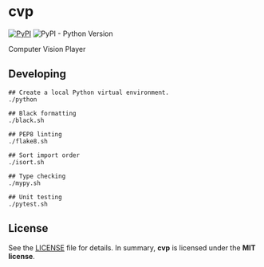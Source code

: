 # cvp

[![PyPI](https://img.shields.io/pypi/v/cvp?style=flat-square)](https://pypi.org/project/cvp/)
![PyPI - Python Version](https://img.shields.io/pypi/pyversions/cvp?style=flat-square)

Computer Vision Player

## Developing

```shell
## Create a local Python virtual environment.
./python

## Black formatting
./black.sh

## PEP8 linting
./flake8.sh

## Sort import order
./isort.sh

## Type checking
./mypy.sh

## Unit testing
./pytest.sh
```

## License

See the [LICENSE](./LICENSE) file for details. In summary,
**cvp** is licensed under the **MIT license**.
